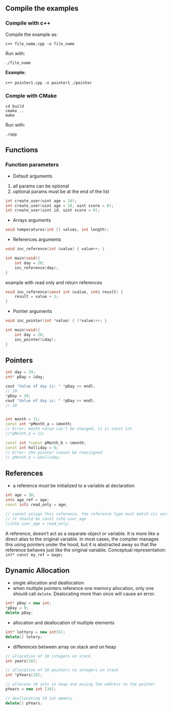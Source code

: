 ## Compile the examples

### Compile with c++

Compile the example as:

`c++ file_name.cpp -o file_name`

Run with:

`./file_name`

**Example:**

`c++ pointer1.cpp -o pointer1`
`./pointer`

### Comple with CMake

```
cd build
cmake ..
make
```

Run with:

`./app`

## Functions

### Function parameters

* Default arguments

1. all params can be optional
2. optional params must be at the end of the list

```c
int create_user(uint age = 18);
int create_user(uint age = 18, uint score = 0);
int create_user(uint id, uint score = 0);
```

* Arrays arguments 

```c
void temperatures(int [] values, int length);
```

* References arguments 

```c
void inc_reference(int &value) { value++; }

int main(void){
    int day = 20;
    inc_reference(day);
}
```
example with read only and return references
``` c
void inc_reference(const int &value, int& result) {
    result = value + 1;
}
```


* Pointer arguments 

```c
void inc_pointer(int *value) { (*value)++; }

int main(void){
    int day = 20;
    inc_pointer(&day);
}
```

## Pointers

```cpp
int day = 29;
int* pDay = &day;

cout "Value of day is: " *pDay << endl;
// 29
*pDay = 30;
cout "Value of day is: " *pDay << endl;
// 30


int month = 11;
const int *pMonth_a = &month;
// Error: month value can't be changed, it is const int
//*pMonth_a = 12;

const int *const pMonth_b = &month;
const int holliday = 6;
// Error: the pointer cannot be reassigned
// pMonth_b = &holliday; 
```

## References

* a reference must be initialized to a variable at declaration
```cpp
int age = 30;
int& age_ref = age;
const int& read_only = age;

// cannot assign this reference, the reference type must match its variable  
// it should be const int& user_age
//int& user_age = read_only;
```

A reference, doesn’t act as a separate object or variable. 
It is more like a direct alias to the original variable. 
In most cases, the compiler manages this using pointers under the hood, 
but it is abstracted away so that the reference behaves just like the original 
variable. 
Conceptual representation:
`int* const my_ref = &age;` 

## Dynamic Allocation

* single allocation and deallocation
* when multiple pointers reference one memory allocation, only one should call 
`delete`. Dealocating more than once will cause an error.

```cpp
int* pDay = new int;
*pDay = 9;
delete pDay;
```

* allocation and deallocation of multiple elements

```cpp
int* lottery = new int[6];
delete[] lotery;
```

* differences between array on stack and on heap
```cpp
// allocation of 10 integers on stack
int years[10];

// allocation of 10 pointers to integers on stack
int *pYears[10];

// allocate 10 ints in heap and assing the address to the pointer
pYears = new int [10];

// deallocating 10 int memory
delete[] pYears;

```


